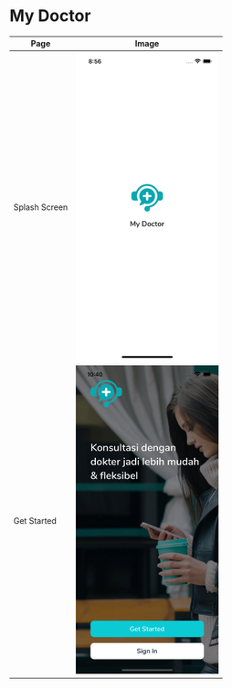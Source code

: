 # My Doctor

| Page          | Image                                                                                                                                          |
| ------------- | ---------------------------------------------------------------------------------------------------------------------------------------------- |
| Splash Screen | <img src="https://raw.githubusercontent.com/ryanadhitama/mydoctor/master/screenshot/01.splash-screen.png" alt="drawing" style="width:250px;"/> |
| Get Started   | <img src="https://raw.githubusercontent.com/ryanadhitama/mydoctor/master/screenshot/02.get-started.png" alt="drawing" style="width:250px;"/>   |
